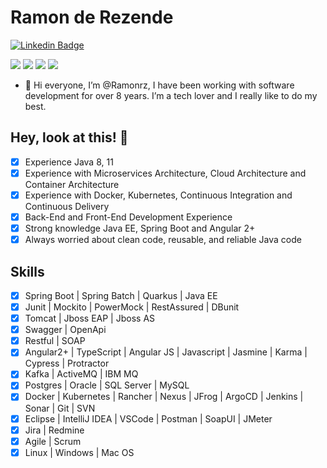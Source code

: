 # Ramon de Rezende

[![Linkedin Badge](https://img.shields.io/badge/-LinkedIn-blue?style=flat-square&logo=Linkedin&logoColor=white&link=https://www.linkedin.com/in/ramon-rezende-769011aa/)](https://www.linkedin.com/in/ramon-rezende-769011aa/)

<p>
  <img src="https://img.shields.io/badge/Backend-Java-informational?style=flat&logo=java&logoColor=red&color=05122A" />
  <img src="https://img.shields.io/badge/Cloud&nbsp;Private-Kubernetes-informational?style=flat&logo=kubernetes&color=05122A" />
  <img src="https://img.shields.io/badge/Container-Docker-informational?style=flat&logo=docker&color=05122A" />
  <img src="https://img.shields.io/badge/Front%20End-Angular%202%2B-black" />
</p>

- 👋 Hi everyone, I’m @Ramonrz, I have been working with software development for over 8 years. I’m a tech lover and I really like to do my best.

## Hey, look at this! 👋

- [x] Experience Java 8, 11
- [x] Experience with Microservices Architecture, Cloud Architecture and Container Architecture
- [x] Experience with Docker, Kubernetes, Continuous Integration and Continuous Delivery
- [x] Back-End and Front-End Development Experience
- [x] Strong knowledge Java EE, Spring Boot and Angular 2+
- [x] Always worried about clean code, reusable, and reliable Java code

## Skills

- [x] Spring Boot | Spring Batch | Quarkus | Java EE
- [x] Junit | Mockito | PowerMock | RestAssured | DBunit
- [x] Tomcat | Jboss EAP | Jboss AS
- [x] Swagger | OpenApi
- [x] Restful | SOAP
- [x] Angular2+ | TypeScript | Angular JS | Javascript | Jasmine | Karma | Cypress | Protractor
- [x] Kafka | ActiveMQ | IBM MQ
- [x] Postgres | Oracle | SQL Server | MySQL
- [x] Docker | Kubernetes | Rancher | Nexus | JFrog | ArgoCD | Jenkins | Sonar | Git | SVN
- [x] Eclipse | IntelliJ IDEA | VSCode | Postman | SoapUI | JMeter
- [x] Jira | Redmine
- [x] Agile | Scrum
- [x] Linux | Windows | Mac OS
